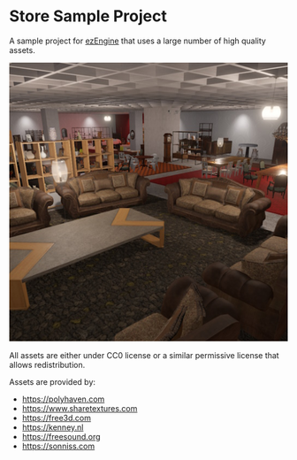 # Store Sample Project

A sample project for [ezEngine](https://github.com/ezEngine/ezEngine) that uses a large number of high quality assets.

![Thumbnail](Thumbnail.jpg)

All assets are either under CC0 license or a similar permissive license that allows redistribution.

Assets are provided by:

* https://polyhaven.com
* https://www.sharetextures.com
* https://free3d.com
* https://kenney.nl
* https://freesound.org
* https://sonniss.com
